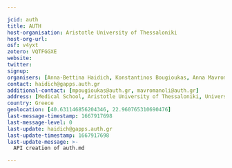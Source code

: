 ```yaml
---

jcid: auth
title: AUTH
host-organisation: Aristotle University of Thessaloniki
host-org-url: 
osf: v4yxt
zotero: VQTFGGXE
website: 
twitter: 
signup: 
organisers: [Anna-Bettina Haidich, Konstantinos Bougioukas, Anna Mavromanoli]
contact: haidich@gapps.auth.gr
additional-contact: [mpougioukas@auth.gr, mavromanoli@auth.gr]
address: [Medical School, Aristotle University of Thessaloniki, University Campus, 54124, Thessaloniki, Greece]
country: Greece
geolocation: [40.631146856204346, 22.960765310690476]
last-message-timestamp: 1667917698
last-message-level: 0
last-update: haidich@gapps.auth.gr
last-update-timestamp: 1667917698
last-update-message: >-
  API creation of auth.md

---
```



